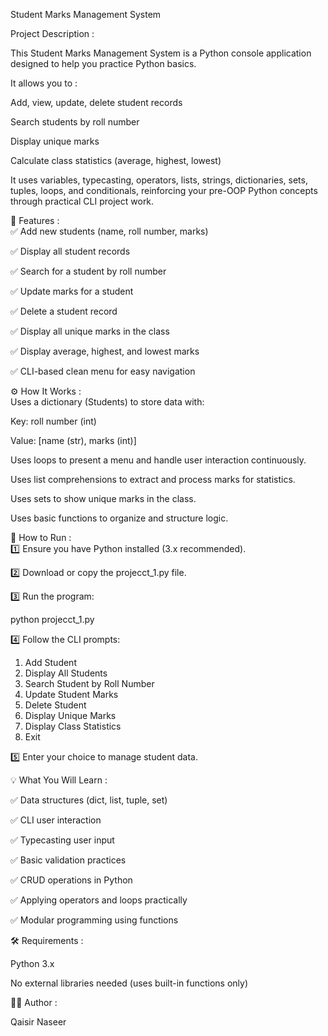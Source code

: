  Student Marks Management System

 Project Description :

This Student Marks Management System is a Python console application designed to help you practice Python basics.

It allows you to :

Add, view, update, delete student records

Search students by roll number

Display unique marks

Calculate class statistics (average, highest, lowest)

It uses variables, typecasting, operators, lists, strings, dictionaries, sets, tuples, loops, and conditionals, reinforcing your pre-OOP Python concepts through practical CLI project work.

🎯 Features :
<br>
✅ Add new students (name, roll number, marks)

✅ Display all student records

✅ Search for a student by roll number

✅ Update marks for a student

✅ Delete a student record

✅ Display all unique marks in the class

✅ Display average, highest, and lowest marks

✅ CLI-based clean menu for easy navigation

⚙️ How It Works :
<br>
Uses a dictionary (Students) to store data with:

Key: roll number (int)

Value: [name (str), marks (int)]

Uses loops to present a menu and handle user interaction continuously.

Uses list comprehensions to extract and process marks for statistics.

Uses sets to show unique marks in the class.

Uses basic functions to organize and structure logic.

🚀 How to Run :
<br>
1️⃣ Ensure you have Python installed (3.x recommended).

2️⃣ Download or copy the projecct_1.py file.

3️⃣ Run the program:

python projecct_1.py

4️⃣ Follow the CLI prompts:

1. Add Student
2. Display All Students
3. Search Student by Roll Number
4. Update Student Marks
5. Delete Student
6. Display Unique Marks
7. Display Class Statistics
8. Exit

5️⃣ Enter your choice to manage student data.

💡 What You Will Learn :

✅ Data structures (dict, list, tuple, set)

✅ CLI user interaction

✅ Typecasting user input

✅ Basic validation practices

✅ CRUD operations in Python

✅ Applying operators and loops practically

✅ Modular programming using functions

🛠️ Requirements :

Python 3.x

No external libraries needed (uses built-in functions only)

👨‍💻 Author :

Qaisir Naseer